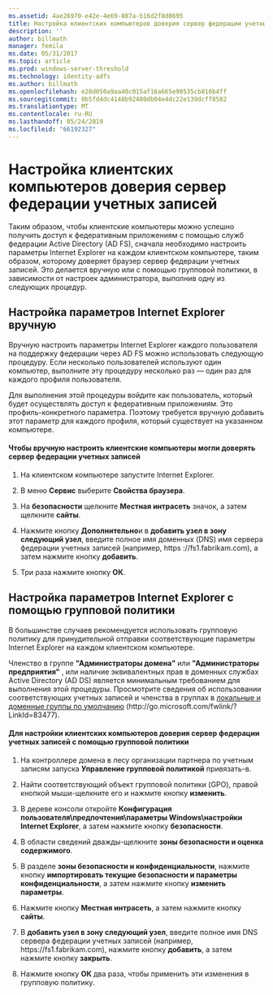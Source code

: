 ```yaml
---
ms.assetid: 4ae26970-e42e-4e69-887a-b16d2f8d0695
title: Настройка клиентских компьютеров доверия сервер федерации учетных записей
description: ''
author: billmath
manager: femila
ms.date: 05/31/2017
ms.topic: article
ms.prod: windows-server-threshold
ms.technology: identity-adfs
ms.author: billmath
ms.openlocfilehash: e28d050a9aa40c015af16a665e90535cb810b4ff
ms.sourcegitcommit: 0b5fd4dc4148b92480db04e4dc22e139dcff8582
ms.translationtype: MT
ms.contentlocale: ru-RU
ms.lasthandoff: 05/24/2019
ms.locfileid: "66192327"
---
```

# <a name="configure-client-computers-to-trust-the-account-federation-server"></a>Настройка клиентских компьютеров доверия сервер федерации учетных записей

Таким образом, чтобы клиентские компьютеры можно успешно получить доступ к федеративным приложениям с помощью служб федерации Active Directory \(AD FS\), сначала необходимо настроить параметры Internet Explorer на каждом клиентском компьютере, таким образом, которому доверяет браузер сервер федерации учетных записей. Это делается вручную или с помощью групповой политики, в зависимости от настроек администратора, выполнив одну из следующих процедур.  
  
## <a name="configuring-internet-explorer-settings-manually"></a>Настройка параметров Internet Explorer вручную  
Вручную настроить параметры Internet Explorer каждого пользователя на поддержку федерации через AD FS можно использовать следующую процедуру. Если несколько пользователей используют один компьютер, выполните эту процедуру несколько раз — один раз для каждого профиля пользователя.  
  
Для выполнения этой процедуры войдите как пользователь, который будет осуществлять доступ к федеративным приложениям. Это профиль\-конкретного параметра. Поэтому требуется вручную добавить этот параметр для каждого профиля, который существует на указанном компьютере.  
  
#### <a name="to-manually-configure-client-computers-to-trust-the-account-federation-server"></a>Чтобы вручную настроить клиентские компьютеры могли доверять сервер федерации учетных записей  
  
1.  На клиентском компьютере запустите Internet Explorer.  
  
2.  В меню **Сервис** выберите **Свойства браузера**.  
  
3.  На **безопасности** щелкните **Местная интрасеть** значок, а затем щелкните **сайты**.  
  
4.  Нажмите кнопку **Дополнительно**и в **добавить узел в зону следующий узел**, введите полное имя доменных \(DNS\) имя сервера федерации учетных записей \(например, https :\/\/fs1.fabrikam.com\), а затем нажмите кнопку **добавить**.  
  
5.  Три раза нажмите кнопку **ОК**.  
  
## <a name="configuring-internet-explorer-settings-by-using-grouppolicy"></a>Настройка параметров Internet Explorer с помощью групповой политики  
В большинстве случаев рекомендуется использовать групповую политику для принудительной отправки соответствующие параметры Internet Explorer на каждом клиентском компьютере.  
  
Членство в группе **"Администраторы домена"** или **"Администраторы предприятия"** , или наличие эквивалентных прав в доменных службах Active Directory \(AD DS\) является минимальным требованием для выполнения этой процедуры.  Просмотрите сведения об использовании соответствующих учетных записей и членства в группах в [локальные и доменные группы по умолчанию](https://go.microsoft.com/fwlink/?LinkId=83477) \(http:\/\/go.microsoft.com\/fwlink\/? LinkId\=83477\).   
  
#### <a name="to-configure-client-computers-to-trust-the-account-federation-server-by-using-grouppolicy"></a>Для настройки клиентских компьютеров доверия сервер федерации учетных записей с помощью групповой политики  
  
1.  На контроллере домена в лесу организации партнера по учетным записям запуска **Управление групповой политикой** привязать\-в.  
  
2.  Найти соответствующий объект групповой политики \(GPO\), правой кнопкой мыши\-щелкните его и нажмите кнопку **изменить**.  
  
3.  В дереве консоли откройте **Конфигурация пользователя\\предпочтения\\параметры Windows\\настройки Internet Explorer**, а затем нажмите кнопку **безопасности**.  
  
4.  В области сведений дважды\-щелкните **зоны безопасности и оценка содержимого**.  
  
5.  В разделе **зоны безопасности и конфиденциальности**, нажмите кнопку **импортировать текущие безопасности и параметры конфиденциальности**, а затем нажмите кнопку **изменить параметры**.  
  
6.  Нажмите кнопку **Местная интрасеть**, а затем нажмите кнопку **сайты**.  
  
7.  В **добавить узел в зону следующий узел**, введите полное имя DNS сервера федерации учетных записей \(например, https:\/\/fs1.fabrikam.com\), нажмите кнопку **добавить**, а затем нажмите кнопку **закрыть**.  
  
8.  Нажмите кнопку **ОК** два раза, чтобы применить эти изменения в групповую политику.  
  
